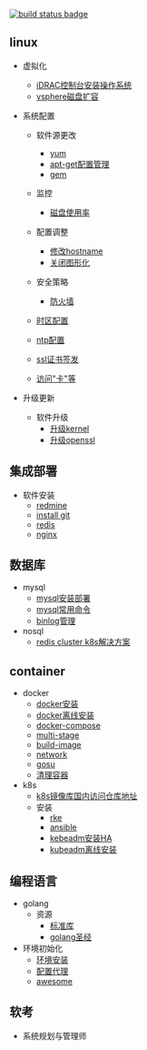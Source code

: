 [![build status badge](https://img.shields.io/travis/docker-library/docker/master.svg?label=docker%20)](/container/docker)

## linux

- 虚拟化
  - [iDRAC控制台安装操作系统](/linux/virtaul/iDRAC.md)
  - [vsphere磁盘扩容](http://blog.sina.com.cn/s/blog_56a70c0401018dlv.html)
- 系统配置

    - 软件源更改
        - [yum](/linux/yum.md)
        - [apt-get配置管理](/linux/apt.md)
        - [gem](/linux/gem.md) 
    
    - 监控
       - [磁盘使用率](/linux/monitor/disk.md)

    - 配置调整
        - [修改hostname](/linux/hostname.md)
        - [关闭图形化]()

    - 安全策略
        - [防火墙](/linux/security/firewalld.md)

    - [时区配置](/linux/timezone.md)
    
    - [ntp配置](/linux/ntp.md)
    
    - [ssl证书签发](/linux/cert.md)
    
    - [访问"卡"等](/linux/block.md)

- 升级更新

    - 软件升级
        - [升级kernel](/linux/kernel.md)
        - [升级openssl](/linux/openssl.md)
    
## 集成部署

- 软件安装
    - [redmine](/linux/redmine.md)
    - [install git](/shell/git.md)
    - [redis](https://github.com/weiliang-ms/deploy/blob/master/redis/README.md)
    - [nginx](https://github.com/weiliang-ms/deploy/blob/master/nginx/README.md)
    
## 数据库

- mysql
    - [mysql安装部署](/database/mysql/install.md)
    - [mysql常用命令](/database/mysql/cmd.md)
    - [binlog管理](/database/mysql/binlog.md)
- nosql
    - [redis cluster k8s解决方案](/database/redis-cluster-k8s.md)

## container

- docker
    - [docker安装](/container/docker/docker-install.md)
    - [docker离线安装](/container/docker/docker-install-offline.md)
    - [docker-compose](/container/docker/docker-compose.md)
    - [multi-stage](/container/docker/docker-multi-stage.md)
    - [build-image](/container/docker/docker-image.md)
    - [network](/container/docker/docker-network.md)
    - [gosu](https://blog.csdn.net/boling_cavalry/article/details/93380447)
    - [清理容器](/container/docker/clean.md)
- k8s
    - [k8s镜像库国内访问仓库地址](/container/k8s/mirror.md)
    - 安装
        - [rke](/container/k8s/k8s-rke.md)
        - [ansible](https://github.com/easzlab/kubeasz)
        - [kebeadm安装HA](/container/k8s/k8s-kubeadm.md)
        - [kubeadm离线安装](/container/k8s/kubeadm-offline.md)

## 编程语言
- golang
    - 资源
        - [标准库](https://studygolang.com/pkgdoc)
        - [golang圣经](https://books.studygolang.com/gopl-zh)
- 环境初始化
    - [环境安装](/program/golang/install.md)
    - [配置代理](/program/golang/delegate.md)
    - [awesome](https://github.com/avelino/awesome-go)

## 软考
- 系统规划与管理师

